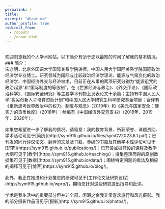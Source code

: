 ```yaml
---
permalink: /
title: 
excerpt: "About me"
author_profile: true
redirect_from: 
  - /about/
  - /about.html
---
```


 <br>
欢迎浏览我的个人学术网站。以下简介有助于您以最短的时间了解我的基本情况。<br>
### 简介：<br>
宋亦明，北京外国语大学国际关系学院讲师，中国人民大学国际关系学院国际政治经济学专业博士。研究领域为国际与比较政治经济学理论、能源与气候变化的政治经济学、中国经济外交与经济权术，目前正在从事的两项研究分别为“能源诅咒的政治起源”和“国际制度的等级制”。在《世界经济与政治》、《外交评论》、《国际政治科学》、《国际安全研究》等主要学术刊物上发表论文十余篇；主持有中国人民大学“拔尖创新人才培育资助计划”和中国人民大学研究生科学研究基金项目；合译有《重新思考世界政治中的权力、制度与观念》（2019年）和《美元与国家安全：硬实力的货币维度》（2018年）；参编有《中国经济外交蓝皮书》（2018年、2019年、2020年）。<br>
 <br>
如果您希望进一步了解我的情况，请留意：我的教育背景、所获荣誉、课题资助、学术活动可见于[简历](http://sym915.github.io/files/symCV2023.8.1.pdf)；已刊发的同行评议论文、翻译的文章及书籍、参编的书籍及其他学术性评论可见于[研究](https://sym915.github.io/publications/)；已开设或拟开设的课程及教学大纲可见于[教学](https://sym915.github.io/teaching/)；搜集整理而得的原创数据集可见于[数据](https://sym915.github.io/data/)；围绕特定问题的看法及相应的阐释可见于[博客](https://sym915.github.io/blog/)。 <br>
 <br>
此外，我正在推进和计划推进的研究可见于[工作论文及研究议程](http://sym915.github.io/wprp/)，期待您针对这些研究提出指导和批评。<br>
 <br>
学术是我生活中的重要部分但并非全部，闲暇之余我非常喜欢旅行和风光摄影。我的部分摄影作品可见于[摄影](http://sym915.github.io/photos/)。
